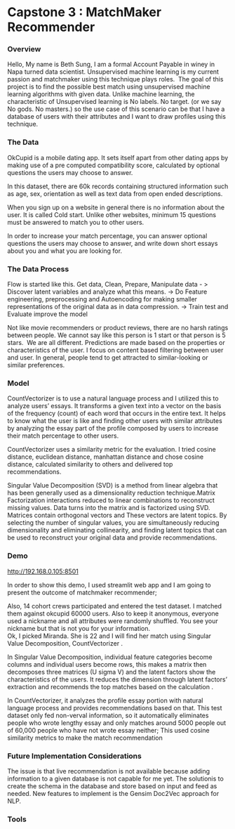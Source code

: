 # Capstone 3 : MatchMaker Recommender 


### Overview

Hello, My name is Beth Sung, I am a formal Account Payable in winey in Napa turned data scientist. Unsupervised machine learning is my current passion and matchmaker using this technique plays roles. 
 ​
The goal of this project is to find the possible best match using unsupervised machine learning algorithms with given data.  Unlike machine learning, the characteristic of Unsupervised learning is No labels. No target. (or we say No gods. No masters.) so the use case of this scenario can be that I have a database of users with their attributes and I want to draw profiles using this technique. 


### The Data

OkCupid is a mobile dating app. It sets itself apart from other dating apps by making use of a pre computed compatibility score, calculated by optional questions the users may choose to answer.

In this dataset, there are 60k records containing structured information such as age, sex, orientation as well as text data from open ended descriptions.

When you sign up on a website in general there is no information about the user. It is called Cold start. Unlike other websites, minimum 15 questions must be answered to match you to other users. 

In order to increase your match percentage, 
you can answer optional questions the users may choose to answer,
 and write down short essays about you and what you are looking for. 


### The Data Process

Flow is started like this. Get data, Clean, Prepare, Manipulate data  - >  Discover  latent variables and analyze what this means. -> Do Feature engineering, preprocessing and Autoencoding for making smaller representations of the original data as in data compression. -> Train test and Evaluate improve the model  

Not like movie recommenders or product reviews, there are no harsh ratings between people. We cannot say like this person is 1 start or that person is 5 stars. ​ We are all different.  Predictions are made based on the properties or characteristics of the user.  I focus on content based filtering between user and user. In general, people tend to get attracted to similar-looking or similar preferences. 


### Model

CountVectorizer​ is to use a natural language process and I utilized this to analyze users’ essays. It transforms a given text into a vector on the basis of the frequency (count) of each word that occurs in the entire text. It helps to know what the user is like and finding other users with similar attributes by analyzing the essay part of the profile composed by users to increase their match percentage to other users.  

CountVectorizer uses a similarity metric for the evaluation. I tried cosine distance, euclidean distance, manhattan distance and chose cosine distance, calculated similarity to others and delivered top recommendations. 

Singular Value Decomposition (SVD)​ is a method from linear algebra that has been generally used as a dimensionality reduction technique.​  Matrix Factorization interactions reduced to linear combinations to reconstruct missing values. Data turns into the matrix and is factorized using SVD. Matrices contain orthogonal vectors and These vectors are latent topics. 
By selecting the number of singular values, you are simultaneously reducing dimensionality and eliminating collinearity, and finding latent topics that can be used to reconstruct your original data and provide recommendations. 

### Demo 

http://192.168.0.105:8501

In order to show this demo, I used streamlit web app and I am going to present  the outcome of matchmaker recommender;

Also, 14 cohort crews participated and entered the test dataset. I matched them against okcupid 60000 users. Also to keep it anonymous, everyone used a nickname and all attributes were randomly shuffled. You see your nickname but that is not you   for your information.  
Ok, I picked Miranda. She is 22 and I will find her match using Singular Value Decomposition, CountVectorizer . 

In Singular Value Decomposition, individual feature categories become columns and individual users become rows, this makes a matrix then decomposes three matrices (U sigma V)  and the latent factors show the characteristics of the users. It reduces the dimension through latent factors’ extraction and recommends the top matches based on the calculation . 

In CountVectorizer, it analyzes the profile essay portion with natural language process and provides recommendations based on that. This test dataset only fed non-verval information, so  it automatically eliminates people who wrote lengthy essay and only matches around 5000 people out of 60,000 people who have not wrote essay neither;   This used cosine similarity metrics to make the match recommendation 


### Future Implementation Considerations

The issue is that live recommendation is not available because adding information to a given database is not capable for me yet. 
The solution ​is to create the schema in the database and store based on input and feed as needed​.
New features to implement ​is the Gensim Doc2Vec approach for NLP​​.


### Tools

[](https://github.com/bethsung1011/capstone3/blob/main/img/source.png)
